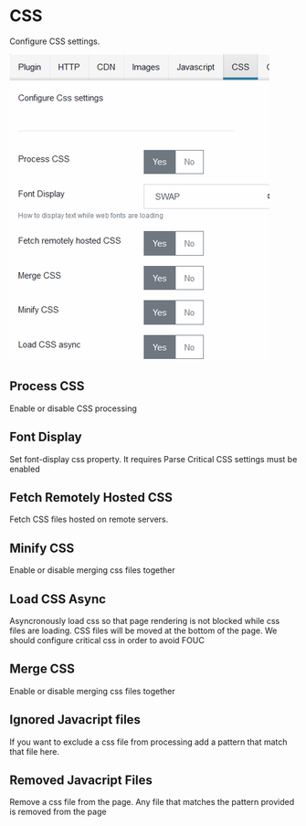 # CSS

Configure CSS settings.

![CSS settings](../images/css-settings.PNG)

## Process CSS

Enable or disable CSS processing

## Font Display

Set font-display css property. It requires Parse Critical CSS settings must be enabled

## Fetch Remotely Hosted CSS

Fetch CSS files hosted on remote servers.

## Minify CSS

Enable or disable merging css files together

## Load CSS Async

Asyncronously load css so that page rendering is not blocked while css files are loading. CSS files will be moved at the bottom of the page. We should configure critical css in order to avoid FOUC

## Merge CSS

Enable or disable merging css files together

## Ignored Javacript files

If you want to exclude a css file from processing add a pattern that match that file here.

## Removed Javacript Files

Remove a css file from the page. Any file that matches the pattern provided is removed from the page
